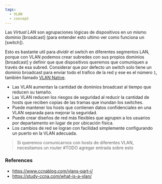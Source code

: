 ```yaml
---
tags:
  - VLAN
  - concept
---
```



Las _Virtual LAN_ son agrupaciones lógicas de dispositivos en un mismo dominio [broadcast] (para entender esto ultimo ver como funciona un [switch]). 

Esto es bastante util para _dividir_ el switch en diferentes segmentos LAN, porque con VLAN podemos crear subredes con sus propios dominios [broadcast] y definir que que dispositivos queremos que comuniquen a través de esa subred. Considerar que por defecto un switch solo tiene un dominio broadcast para enviar todo el trafico de la red y ese es el número `1`, también llamado [VLAN Native](VLAN%20Native.md).
- Las VLAN aumentan la cantidad de dominios broadcast al tiempo que reducen su tamaño.
- Las VLAN reducen los riesgos de seguridad al reducir la cantidad de hosts que reciben copias de las tramas que inundan los switches.
- Puede mantener los hosts que contienen datos confidenciales en una VLAN separada para mejorar la seguridad.
- Puede crear diseños de red más flexibles que agrupen a los usuarios por departamento en lugar de por ubicación física.
- Los cambios de red se logran con facilidad simplemente configurando un puerto en la VLAN adecuada.


> Si queremos comunicarnos con hosts de diferentes VLAN, necesitamos un router 
> #TODO agregar entrada sobre esto



### References
- https://www.ccnablog.com/vlans-part-i/
- https://study-ccna.com/what-is-a-vlan/